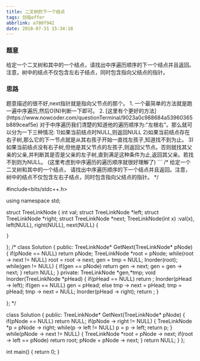 ```yaml
---
title: 二叉树的下一个结点
tags: 剑指offer
abbrlink: a780f942
date: 2018-07-31 15:34:18
---
```

<h3>题意</h3>
给定一个二叉树和其中的一个结点，请找出中序遍历顺序的下一个结点并且返回。注意，树中的结点不仅包含左右子结点，同时包含指向父结点的指针。

<!--more-->
<h3>思路</h3>
题意描述的很不好,next指针就是指向父节点的那个。
1. 一个最简单的方法就是跑一遍中序遍历,然后O(N)判断一下即可。
2. [这里有个更好的方法](https://www.nowcoder.com/questionTerminal/9023a0c988684a53960365b889ceaf5e)
对于中序遍历我们清楚的知道他的遍历顺序为:"左根右"。那么就可以分为一下三种情况:
1)如果当前结点时NULL,则返回NULL
2)如果当前结点存在右子树,那么它的下一节点就是从其右孩子开始一直找左孩子,知道找不到为止。
3)如果当前结点没有右子树,但他是其父节点的左孩子,则返回父节点。否则就找其父亲的父亲,并判断其是否是父亲的左子树,直到满足这种条件为止,返回其父亲。若找不到则为NULL。
(这里考虑到中序遍历的遍历顺序就很好理解了)
```
/*
   给定一个二叉树和其中的一个结点，
   请找出中序遍历顺序的下一个结点并且返回。注意，树中的结点不仅包含左右子结点，同时包含指向父结点的指针。
*/

#include<bits/stdc++.h>

using  namespace std;

struct TreeLinkNode {
    int val;
    struct TreeLinkNode *left;
    struct TreeLinkNode *right;
    struct TreeLinkNode *next;
    TreeLinkNode(int x) :val(x), left(NULL), right(NULL), next(NULL) {

    }
};
/*
class Solution {
public:
    TreeLinkNode* GetNext(TreeLinkNode* pNode)
    {
        if(pNode == NULL) return pNode;
        TreeLinkNode *root = pNode;
        while(root -> next != NULL)
        root = root -> next;
        gen = tmp = NULL;
        Inorder(root);
        while(gen != NULL)
        {
            if(gen == pNode)
                return gen -> next;
            gen = gen -> next;
        }
        return NULL;
    }
private:
    TreeLinkNode *gen,*tmp;
    void Inorder(TreeLinkNode *pHead)
    {
        if(pHead == NULL) return ;
        Inorder(pHead -> left);
        if(gen == NULL)
            gen = pHead;
        else
            tmp -> next = pHead;
        tmp = pHead;
        tmp -> next = NULL;
        Inorder(pHead -> right);
        return ;
    }

};
*/

class Solution {
public:
    TreeLinkNode* GetNext(TreeLinkNode* pNode)
    {
        if(pNode == NULL) return NULL;
        if(pNode -> right != NULL)
        {
            TreeLinkNode *p = pNode -> right;
            while(p -> left != NULL)
                p = p -> left;
            return p;
        }
       while(pNode -> next != NULL)
       {
           TreeLinkNode *root = pNode -> next;
           if(root -> left == pNode)
            return root;
           pNode = pNode -> next;
       }
       return NULL;
    }
};

int main()
{
    return 0;
}

```